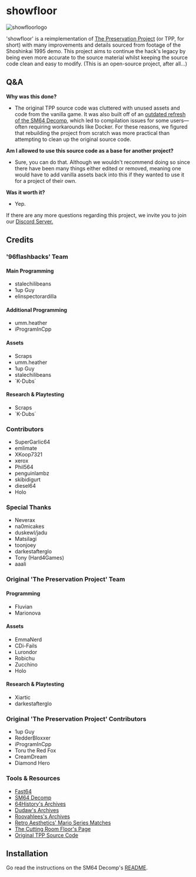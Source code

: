 # showfloor
![showfloorlogo](https://github.com/user-attachments/assets/255078c5-d31c-4284-a720-f1f2ddcefd4f)

'showfloor' is a reimplementation of [The Preservation Project](https://github.com/Sunlitspace542/tpp-mirror) (or TPP, for short) with many improvements and details sourced from footage of the Shoshinkai 1995 demo. This project aims to continue the hack's legacy by being even more accurate to the source material whilst keeping the source code clean and easy to modify. (This is an open-source project, after all...)

## Q&A

**Why was this done?**

- The original TPP source code was cluttered with unused assets and code from the vanilla game. It was also built off of an [outdated refresh of the SM64 Decomp](https://github.com/n64decomp/sm64/commit/c45aa301bb07a14eb1b1ebc9e73b8fed60817292), which led to compilation issues for some users—often requiring workarounds like Docker. For these reasons, we figured that rebuilding the project from scratch was more practical than attempting to clean up the original source code.

**Am I allowed to use this source code as a base for another project?**

- Sure, you can do that. Although we wouldn't recommend doing so since there have been many things either edited or removed, meaning one would have to add vanilla assets back into this if they wanted to use it for a project of their own.

**Was it worth it?**

- Yep.

If there are any more questions regarding this project, we invite you to join our [Discord Server.](https://discord.gg/rjWEDCqW4c)

## Credits

### '96flashbacks' Team

#### Main Programming
- stalechilibeans
- 1up Guy
- elinspectorardilla

#### Additional Programming
- umm.heather
- iProgramInCpp

#### Assets
- Scraps
- umm.heather
- 1up Guy
- stalechilibeans
- `K-Dubs΄

#### Research & Playtesting
- Scraps
- `K-Dubs΄
  
### Contributors
- SuperGarlic64
- emlimate
- XKoop7321
- xerox
- Phil564
- penguinlambz
- skibidigurt
- diesel64
- Holo
  
### Special Thanks
- Neverax
- na0micakes
- duskewl/jadu
- Matsilagi
- toonjoey
- darkestafterglo
- Tony (Hard4Games)
- aaali

### Original 'The Preservation Project' Team

#### Programming
- Fluvian
- Marionova
  
#### Assets
- EmmaNerd
- CDi-Fails
- Lurondor
- Robichu
- Zucchino
- Holo

#### Research & Playtesting
- Xiartic
- darkestafterglo
  
### Original 'The Preservation Project' Contributors
- 1up Guy
- RedderBloxxer
- iProgramInCpp
- Toru the Red Fox
- CreamDream
- Diamond Hero

### Tools & Resources
- [Fast64](https://github.com/Fast-64/fast64)
- [SM64 Decomp](https://github.com/n64decomp/sm64)
- [64History's Archives](https://archive.org/details/sm64-beta-content)
- [Dudaw's Archives](https://archive.org/details/sm64brp_src_abandoned)
- [Roovahlees's Archives](https://archive.org/details/@roovahlees)
- [Retro Aesthetics' Mario Series Matches](https://retroaesthetics.net/mario-series-matches/)
- [The Cutting Room Floor's Page](https://tcrf.net/Prerelease:Super_Mario_64_(Nintendo_64)/Shoshinkai_1995_Demo)
- [Original TPP Source Code](https://github.com/Sunlitspace542/tpp-mirror)

## Installation

Go read the instructions on the SM64 Decomp's [README](https://github.com/n64decomp/sm64/blob/master/README.md#installation).

